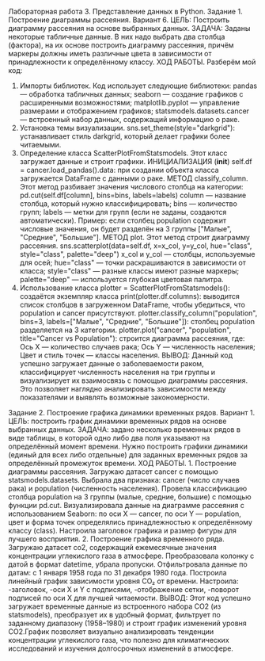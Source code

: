 Лабораторная работа 3. Представление данных в Python.
Задание 1. Построение диаграммы рассеяния. Вариант 6. 
ЦЕЛЬ: Построить диаграмму рассеяния на основе выбранных данных.
ЗАДАЧА: Заданы некоторые табличные данные. В них надо выбрать два столбца (фактора), на их основе построить диаграмму рассеяния, причём маркеры должны иметь различные цвета в зависимости 
от принадлежности к определённому классу.
ХОД РАБОТЫ. Разберём мой код:
1. Импорты библиотек. Код использует следующие библиотеки:
pandas — обработка табличных данных;
seaborn — создание графиков с расширенными возможностями;
matplotlib.pyplot — управление размерами и отображением графиков;
statsmodels.datasets.cancer — встроенный набор данных, содержащий информацию о раке.
2. Установка темы визуализации.
sns.set_theme(style="darkgrid"): устанавливает стиль darkgrid, который делает графики более читаемыми.
3. Определение класса ScatterPlotFromStatsmodels.
Этот класс загружает данные и строит графики.
ИНИЦИАЛИЗАЦИЯ (__init__)
self.df = cancer.load_pandas().data: при создании объекта класса загружается DataFrame с данными о раке.
МЕТОД classify_column. Этот метод разбивает значения числового столбца на категории:
pd.cut(self.df[column], bins=bins, labels=labels)
column — название столбца, который нужно классифицировать;
bins — количество групп;
labels — метки для групп (если не заданы, создаются автоматически).
Пример: если столбец population содержит числовые значения, он будет разделён на 3 группы ["Малые", "Средние", "Большие"].
МЕТОД plot. Этот метод строит диаграмму рассеяния.
sns.scatterplot(data=self.df, x=x_col, y=y_col, hue="class", style="class", palette="deep")
x_col и y_col — столбцы, используемые для осей;
hue="class" — точки раскрашиваются в зависимости от класса;
style="class" — разные классы имеют разные маркеры;
palette="deep" — используется глубокая цветовая палитра.
4. Использование класса
plotter = ScatterPlotFromStatsmodels(): создаётся экземпляр класса
print(plotter.df.columns): выводится список столбцов в загруженном DataFrame, чтобы убедиться, что population и cancer присутствуют.
plotter.classify_column("population", bins=3, labels=["Малые", "Средние", "Большие"]): столбец population разделяется на 3 категории.
plotter.plot("cancer", "population", title="Cancer vs Population"): cтроится диаграмма рассеяния, где:
Ось X — количество случаев рака;
Ось Y — численность населения;
Цвет и стиль точек — классы населения.
ВЫВОД: Данный код успешно загружает данные о заболеваемости раком, классифицирует численность населения на три группы и визуализирует их взаимосвязь с помощью диаграммы рассеяния. Это позволяет наглядно анализировать зависимости между показателями и выявлять возможные закономерности.

Задание 2. Построение графика динамики временных рядов. Вариант 1.
ЦЕЛЬ: построить график динамики временных рядов на основе выбранных данных.
ЗАДАЧА: задано несколько временных рядов в виде таблицы, в которой одно либо два поля указывают на определённый момент времени. Нужно построить графики динамики (единый для всех либо отдельные) 
для заданных временных рядов за определённый промежуток времени.
ХОД РАБОТЫ. 1. Построение диаграммы рассеяния.
Загружаю датасет cancer с помощью statsmodels.datasets.
Выбрала два признака: cancer (число случаев рака) и population (численность населения).
Провела классификацию столбца population на 3 группы (малые, средние, большие) с помощью функции pd.cut.
Визуализировала данные на диаграмме рассеяния с использованием Seaborn:
по оси X — cancer,
по оси Y — population,
цвет и форма точек определялись принадлежностью к определённому классу (class).
Настроила заголовок графика и размер фигуры для лучшего восприятия.
2. Построение графика временного ряда.
Загружаю датасет co2, содержащий ежемесячные значения концентрации углекислого газа в атмосфере.
Преобразовала колонку с датой в формат datetime, убрала пропуски.
Отфильтровала данные по датам: с 1 января 1958 года по 31 декабря 1980 года.
Построила линейный график зависимости уровня CO₂ от времени.
Настроила:
-заголовок,
-оси X и Y с подписями,
-отображение сетки,
-поворот подписей по оси X для лучшей читаемости.
ВЫВОД: Этот код успешно загружает временные данные из встроенного набора CO2 (из statsmodels), преобразует их в удобный формат, фильтрует по заданному диапазону (1958–1980) и строит график изменений уровня CO2.График позволяет визуально анализировать тенденции концентрации углекислого газа, что полезно для климатических исследований и изучения долгосрочных изменений в атмосфере.
